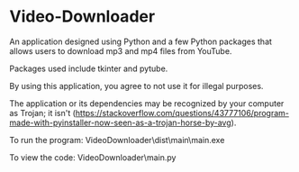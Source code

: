 # Video-Downloader
An application designed using Python and a few Python packages that allows users to download mp3 and mp4 files from YouTube.

Packages used include tkinter and pytube.

By using this application, you agree to not use it for illegal purposes.

The application or its dependencies may be recognized by your computer as Trojan; it isn't (https://stackoverflow.com/questions/43777106/program-made-with-pyinstaller-now-seen-as-a-trojan-horse-by-avg).

To run the program:
VideoDownloader\dist\main\main.exe

To view the code:
VideoDownloader\main.py
